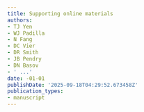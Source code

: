 ```yaml
---
title: Supporting online materials
authors:
- TJ Yen
- WJ Padilla
- N Fang
- DC Vier
- DR Smith
- JB Pendry
- DN Basov
- ' ...'
date: -01-01
publishDate: '2025-09-18T04:29:52.673458Z'
publication_types:
- manuscript
---
```

